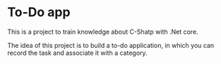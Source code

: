 # To-Do app
This is a project to train knowledge about C-Shatp with .Net core.

The idea of ​​this project is to build a to-do application, in which you can record the task and associate it with a category.